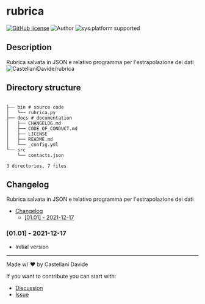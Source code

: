 # rubrica
[![GitHub license](https://img.shields.io/badge/license-GNU-green?style=flat)](https://github.com/CastellaniDavide/rubrica/blob/main/docs/LICENSE)
![Author](https://img.shields.io/badge/author-Castellani%20Davide-green?style=flat)
![sys.platform supported](https://img.shields.io/badge/OS%20platform%20supported-all-blue?style=flat) 

##  Description 
Rubrica salvata in JSON e relativo programma per l'estrapolazione dei dati
![CastellaniDavide/rubrica](https://opengraph.githubassets.com/29e45b5b88da949b75c54c2a961579e7bdfb6689f9338e7fe30db7fe0ca0b7b7/CastellaniDavide/rubrica)
##  Directory structure 

```

├── bin # source code
│   └── rubrica.py
├── docs # documentation
│   ├── CHANGELOG.md
│   ├── CODE_OF_CONDUCT.md
│   ├── LICENSE
│   ├── README.md
│   └── _config.yml
└── src
    └── contacts.json

3 directories, 7 files
```
##  Changelog 

Rubrica salvata in JSON e relativo programma per l'estrapolazione dei dati

- [ Changelog ](#changelog)
  - [[01.01] - 2021-12-17](#0101---2021-12-17)

### [01.01] - 2021-12-17
 - Initial version

---
Made w/ :heart: by Castellani Davide

If you want to contribute you can start with:
- [Discussion](https://github.com/CastellaniDavide/rubrica/discussions)
- [Issue](https://github.com/CastellaniDavide/rubrica/issues/new)
